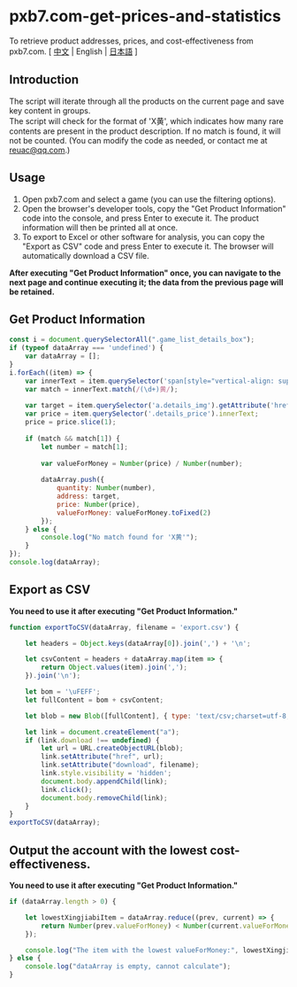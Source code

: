 # pxb7.com-get-prices-and-statistics
To retrieve product addresses, prices, and cost-effectiveness from pxb7.com.
[ [中文](https://github.com/reuAC/pxb7.com-get-prices-and-statistics/blob/re_uAC/README.md) | English | [日本語](https://github.com/reuAC/pxb7.com-get-prices-and-statistics/blob/re_uAC/README_JP.md) ]

## Introduction
The script will iterate through all the products on the current page and save key content in groups.  
The script will check for the format of 'X黄', which indicates how many rare contents are present in the product description. If no match is found, it will not be counted. (You can modify the code as needed, or contact me at reuac@qq.com.)

## Usage
1. Open pxb7.com and select a game (you can use the filtering options).
2. Open the browser's developer tools, copy the "Get Product Information" code into the console, and press Enter to execute it. The product information will then be printed all at once.
3. To export to Excel or other software for analysis, you can copy the "Export as CSV" code and press Enter to execute it. The browser will automatically download a CSV file.

**After executing "Get Product Information" once, you can navigate to the next page and continue executing it; the data from the previous page will be retained.**

## Get Product Information
```javascript
const i = document.querySelectorAll(".game_list_details_box");
if (typeof dataArray === 'undefined') {
    var dataArray = [];
}
i.forEach((item) => {
    var innerText = item.querySelector('span[style="vertical-align: super; margin-left: 0px;"]').innerText;
    var match = innerText.match(/(\d+)黄/);
    
    var target = item.querySelector('a.details_img').getAttribute('href');
    var price = item.querySelector('.details_price').innerText;
    price = price.slice(1);
    
    if (match && match[1]) {
        let number = match[1];
        
        var valueForMoney = Number(price) / Number(number);
        
        dataArray.push({
            quantity: Number(number),
            address: target,
            price: Number(price),
            valueForMoney: valueForMoney.toFixed(2)
        });
    } else {
        console.log("No match found for 'X黄'");
    }
});
console.log(dataArray);
```

## Export as CSV
**You need to use it after executing "Get Product Information."**
```javascript
function exportToCSV(dataArray, filename = 'export.csv') {

    let headers = Object.keys(dataArray[0]).join(',') + '\n';

    let csvContent = headers + dataArray.map(item => {
        return Object.values(item).join(',');
    }).join('\n');

    let bom = '\uFEFF';
    let fullContent = bom + csvContent;

    let blob = new Blob([fullContent], { type: 'text/csv;charset=utf-8;' });

    let link = document.createElement("a");
    if (link.download !== undefined) {
        let url = URL.createObjectURL(blob);
        link.setAttribute("href", url);
        link.setAttribute("download", filename);
        link.style.visibility = 'hidden';
        document.body.appendChild(link);
        link.click();
        document.body.removeChild(link);
    }
}
exportToCSV(dataArray);
```

## Output the account with the lowest cost-effectiveness.
**You need to use it after executing "Get Product Information."**
```javascript
if (dataArray.length > 0) {

    let lowestXingjiabiItem = dataArray.reduce((prev, current) => {
        return Number(prev.valueForMoney) < Number(current.valueForMoney) ? prev : current;
    });

    console.log("The item with the lowest valueForMoney:", lowestXingjiabiItem);
} else {
    console.log("dataArray is empty, cannot calculate");
}
```